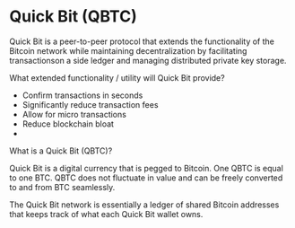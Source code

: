 Quick Bit (QBTC)
========

Quick Bit is a peer-to-peer protocol that extends the functionality of the Bitcoin network while maintaining decentralization by facilitating transactionson a side ledger and managing distributed private key storage.

What extended functionality / utility will Quick Bit provide?

- Confirm transactions in seconds
- Significantly reduce transaction fees
- Allow for micro transactions
- Reduce blockchain bloat
- 
What is a Quick Bit (QBTC)?

Quick Bit is a digital currency that is pegged to Bitcoin. One QBTC is equal to one BTC. QBTC does not fluctuate in value and can be freely converted to and from BTC seamlessly.

The Quick Bit network is essentially a ledger of shared Bitcoin addresses that keeps track of what each Quick Bit wallet owns.
